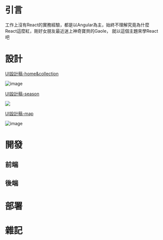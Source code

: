 # 引言
工作上沒有React的實務經驗，都是以Angular為主，始終不理解究竟為什麼React這麼紅，剛好女朋友最近迷上神奇寶貝的Gaole，
就以這個主題來學React吧

# 設計

[UI設計稿-home&collection](https://excalidraw.com/#json=qKsN0dsWsahRlUZ-lEHBW,bZtRrkOTFuG0RaNAeEOxKg)

![image](https://user-images.githubusercontent.com/11459515/163097199-36c48ee5-b5da-4b8e-9665-7aa7cee184fa.png)


[UI設計稿-season](https://excalidraw.com/#json=SDqxNcSV2FVpX1ewMeu22,xeq9kqjBZvZss35qwe1pVQ)

![](https://i.imgur.com/EHqWhZR.png)

[UI設計稿-map](https://excalidraw.com/#json=ibsN80MqRZ8tf1WEG7h-B,eMNeRDeTGYmJ1XG4P7rscw)

![image](https://user-images.githubusercontent.com/11459515/163097049-d116f700-44ef-4623-aa55-e6b4e246ff0e.png)




# 開發
## 前端
## 後端
# 部署
# 雜記
